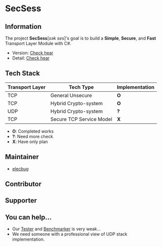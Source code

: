 # SecSess

## Information

The project **SecSess**[*sək ses*]'s goal is to build a **Simple**, **Secure**, and **Fast** Transport Layer Module with C#.

- Version: [Check hear](./version)
- Detail: [Check hear](./SecSess/Architecture.md)

## Tech Stack

|Transport Layer|Tech Type|Implementation|
|---------------|---------|--------------|
|TCP|General Unsecure|**O**|
|TCP|Hybrid Crypto-system|**O**|
|UDP|Hybrid Crypto-system|**?**|
|TCP|Secure TCP Service Model|**X**|

- **O**: Completed works
- **?**: Need more check
- **X**: Have only plan

## Maintainer

- [elecbug](https://github.com/elecbug)

## Contributor

## Supporter

## You can help...

- Our [Tester](./Tester/) and [Benchmarker](./Benchmarker/) is very weak...
- We need someone with a professional view of UDP stack implementation.
